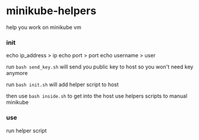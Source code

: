 # minikube-helpers
help you work on minikube vm

### init
echo ip_address > ip
echo port > port
echo username > user

run `bash send_key.sh` will send you public key to host
so you won't need key anymore

run `bash init.sh` will add helper script to host

then use `bash inside.sh` to get into the host
use helpers scripts to manual minikube
### use
run helper script